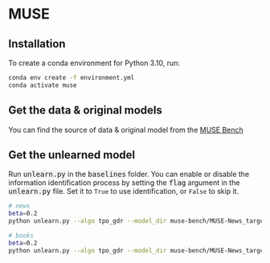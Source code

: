# MUSE

## Installation
To create a conda environment for Python 3.10, run:
```bash
conda env create -f environment.yml
conda activate muse
```
## Get the data & original models
You can find the source of data & original model from the [MUSE Bench](https://muse-bench.github.io/)

## Get the unlearned model
Run <kbd style="background-color: #f2f2f2;">unlearn.py</kbd> in the <kbd style="background-color: #f2f2f2;">baselines</kbd> folder. You can enable or disable the information identification process by setting the <kbd style="background-color: #f2f2f2;">flag</kbd> argument in the <kbd style="background-color: #f2f2f2;">unlearn.py</kbd> file. Set it to <code>True</code> to use identification, or <code>False</code> to skip it.

```bash
# news
beta=0.2
python unlearn.py --algo tpo_gdr --model_dir muse-bench/MUSE-News_target --tokenizer_dir meta-llama/Llama-2-7b-hf --data_file ../data/news/raw/forget.txt --retain_data_file ../data/news/raw/retain1.txt --common_words_file ../data/news/raw/forget_common_words_bert.json --out_dir /output/news/tpo_gdr --max_len 2048 --epochs 10 --lr 1e-5 --per_device_batch_size 2 --beta ${beta} --coeff 1 --npo_coeff 0.1

# books
beta=0.2
python unlearn.py --algo tpo_gdr --model_dir muse-bench/MUSE-News_target --tokenizer_dir meta-llama/Llama-2-7b-hf --data_file ../data/books/raw/forget.txt --retain_data_file ../data/books/raw/retain1.txt --common_words_file ../data/books/raw/forget_common_words_bert.json --out_dir /output/books/tpo_gdr --max_len 2048 --epochs 10 --lr 1e-5 --per_device_batch_size 2 --beta ${beta} --coeff 1 --npo_coeff 0.1
```
